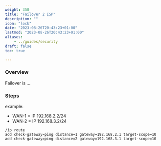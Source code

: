 ```yaml
---
weight: 350
title: "Failover 2 ISP"
description: ""
icon: "lock"
date: "2023-08-26T20:43:23+01:00"
lastmod: "2023-08-26T20:43:23+01:00"
aliases:
    - ../guides/security
draft: false
toc: true

---
```


### Overview
Failover is ...

### Steps
example:
- WAN-1 = IP 192.168.2.2/24
- WAN-2 = IP 192.168.3.2/24

```
/ip route
add check-gateway=ping distance=1 gateway=192.168.2.1 target-scope=10
add check-gateway=ping distance=2 gateway=192.168.3.1 target-scope=10
```